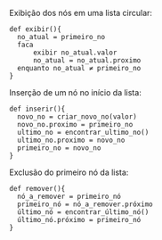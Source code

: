 Exibição dos nós em uma lista circular:
```
def exibir(){
  no_atual = primeiro_no
  faca
      exibir no_atual.valor
      no_atual = no_atual.proximo
  enquanto no_atual ≠ primeiro_no
}
```
Inserção de um nó no início da lista:
```
def inserir(){
  novo_no = criar_novo_no(valor)
  novo_no.proximo = primeiro_no
  ultimo_no = encontrar_ultimo_no()
  ultimo_no.proximo = novo_no
  primeiro_no = novo_no
}
```
Exclusão do primeiro nó da lista:
```
def remover(){
  nó_a_remover = primeiro_nó
  primeiro_nó = nó_a_remover.próximo
  último_nó = encontrar_último_nó()
  último_nó.próximo = primeiro_nó
}
```
